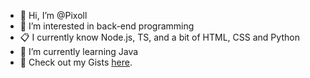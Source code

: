 - 👋 Hi, I’m @Pixoll
- 👀 I’m interested in back-end programming
- 📋 I currently know Node.js, TS, and a bit of HTML, CSS and Python
- 🌱 I’m currently learning Java
- 🔗 Check out my Gists [here](https://gist.github.com/Pixoll).

<!---
Pixoll/Pixoll is a ✨ special ✨ repository because its `README.md` (this file) appears on your GitHub profile.
You can click the Preview link to take a look at your changes.
--->
